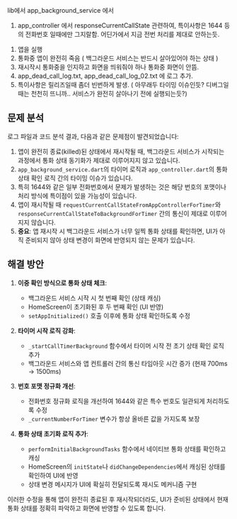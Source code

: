 lib에서 app_background_service 에서

1. app_controller 에서 responseCurrentCallState 관련하여, 특이사항은 1644 등의 전화번호 일때에만 그지랄함. 어딘가에서 지금 전번 처리를 제대로 안하는듯.
 1) 앱을 실행
 2) 통화중 앱이 완전히 죽음 ( 백그라운드 서비스는 반드시 살아있어야 하는 상태 )
 3) 재시작시 통화중을 인지하고 화면을 띄워줘야 하나 통화중 화면이 안뜸.
 4) app_dead_call_log.txt,  app_dead_call_log_02.txt 에 로그 추가.
 5) 특이사항은 릴리즈일때 좀더 빈번하게 발생. ( 아무래두 타이밍 이슈인듯? 디버그일때는 천천히 뜨니까.. 서비스가 완전히 살아나기 전에 실행되는듯?)
 
## 문제 분석

로그 파일과 코드 분석 결과, 다음과 같은 문제점이 발견되었습니다:

1. 앱이 완전히 종료(killed)된 상태에서 재시작될 때, 백그라운드 서비스가 시작되는 과정에서 통화 상태 동기화가 제대로 이루어지지 않고 있습니다.
2. `app_background_service.dart`의 타이머 로직과 `app_controller.dart`의 통화 상태 확인 로직 간의 타이밍 이슈가 있습니다.
3. 특히 1644와 같은 일부 전화번호에서 문제가 발생하는 것은 해당 번호의 포맷이나 처리 방식에 특이점이 있을 가능성이 있습니다.
4. 앱이 재시작될 때 `requestCurrentCallStateFromAppControllerForTimer`와 `responseCurrentCallStateToBackgroundForTimer` 간의 통신이 제대로 이루어지지 않습니다.
5. **중요**: 앱 재시작 시 백그라운드 서비스가 너무 일찍 통화 상태를 확인하면, UI가 아직 준비되지 않아 상태 변경이 화면에 반영되지 않는 문제가 있습니다.

## 해결 방안

1. **이중 확인 방식으로 통화 상태 체크**:
   - 백그라운드 서비스 시작 시 첫 번째 확인 (상태 캐싱)
   - HomeScreen이 초기화된 후 두 번째 확인 (UI 반영)
   - `setAppInitialized()` 호출 이후에 통화 상태 확인하도록 수정

2. **타이머 시작 로직 강화**:
   - `_startCallTimerBackground` 함수에서 타이머 시작 전 초기 상태 확인 로직 추가
   - 백그라운드 서비스와 앱 컨트롤러 간의 통신 타임아웃 시간 증가 (현재 700ms → 1500ms)

3. **번호 포맷 정규화 개선**:
   - 전화번호 정규화 로직을 개선하여 1644와 같은 특수 번호도 일관되게 처리하도록 수정
   - `_currentNumberForTimer` 변수가 항상 올바른 값을 가지도록 보장

4. **통화 상태 초기화 로직 추가**:
   - `performInitialBackgroundTasks` 함수에서 네이티브 통화 상태를 확인하고 캐싱
   - HomeScreen의 `initState`나 `didChangeDependencies`에서 캐싱된 상태를 확인하여 UI에 반영
   - 상태 변경 메시지가 UI에 확실히 전달되도록 재시도 메커니즘 구현

이러한 수정을 통해 앱이 완전히 종료된 후 재시작되더라도, UI가 준비된 상태에서 현재 통화 상태를 정확히 파악하고 화면에 반영할 수 있도록 합니다.
 